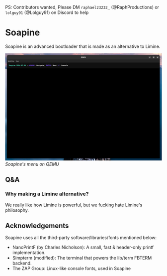 PS: Contributors wanted, Please DM `raphael23232_` (@RaphProductions) or `lolguy91` (@Lolguy91) on Discord to help

# Soapine
Soapine is an advanced bootloader that is made as an alternative to Limine.

<img src="preview.png" alt="Soapine's menu on QEMU" title="Soapine's menu on QEMU" width="1024"></img>
*Soapine's menu on QEMU*

## Q&A
### Why making a Limine alternative?
We really like how Limine is powerful, but we fucking hate Limine's philosophy.

## Acknowledgements
Soapine uses all the third-party software/libraries/fonts mentioned below:

* NanoPrintF (by Charles Nicholson): A small, fast & header-only printf implementation.
* Simpterm (modified): The terminal that powers the lib/term FBTERM backend.
* The ZAP Group: Linux-like console fonts, used in Soapine
